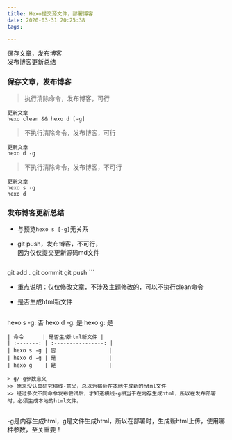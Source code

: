```yaml
---
title: Hexo提交源文件，部署博客
date: 2020-03-31 20:25:38
tags:

---
```


保存文章，发布博客  
发布博客更新总结
<!--more-->
### 保存文章，发布博客
> 执行清除命令，发布博客，可行

```
更新文章
hexo clean && hexo d [-g]
```

> 不执行清除命令，发布博客，可行

```
更新文章
hexo d -g
```

> 不执行清除命令，发布博客，不可行

```
更新文章
hexo s -g
hexo d
```

### 发布博客更新总结

* 与预览`hexo s [-g]`无关系
* git push，发布博客，不可行，  
因为仅仅提交更新源码md文件

	```
git add .
git commit
git push
	```
* 重点说明：仅仅修改文章，不涉及主题修改的，可以不执行clean命令
* 是否生成html新文件

	```
hexo s -g: 否
hexo d -g: 是
hexo g: 是
```
| 命令      | 是否生成html新文件 |
| :-------: | :----------------: |
| hexo s -g | 否                 |
| hexo d -g | 是                 |
| hexo g    | 是                 |

> g/-g参数意义
>> 原来没认真研究横线-意义，总以为都会在本地生成新的html文件  
>> 经过多次不同命令发布尝试后，才知道横线-g相当于在内存生成html，所以在发布部署时，必须生成本地的html文件。  


```
-g是内存生成html，g是文件生成html，所以在部署时，生成新html上传，使用哪种参数，至关重要！
```

